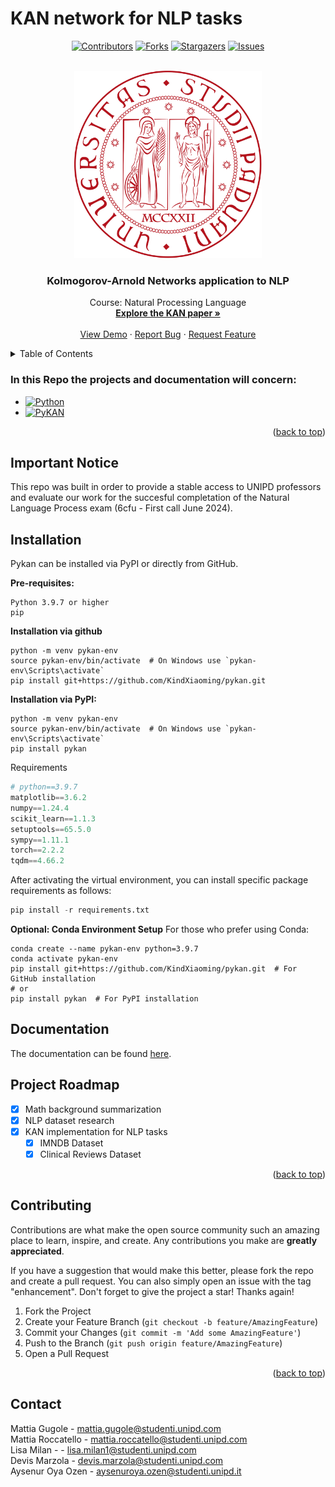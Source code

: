 # KAN network for NLP tasks

<a name="readme-top"></a>

<div align="center">
  
[![Contributors][contributors-shield]][contributors-url]
[![Forks][forks-shield]][forks-url]
[![Stargazers][stars-shield]][stars-url]
[![Issues][issues-shield]][issues-url]

  
</div>

<br />
<div align="center">
  <a href="https://github.com/Mattgugo/nlp-KAN">
    <img src="https://github.com/MattiaGug/NLP_KNN/blob/c3f6dbd2e80267db2366506483b8ea57284b9c9d/Logo_Universita%CC%80_Padova.png" width="300" height="300">
  </a>

<h3 align="center">Kolmogorov-Arnold Networks application to NLP</h3>

  <p align="center">
    Course: Natural Processing Language
    <br />
    <a href="https://arxiv.org/abs/2404.19756"><strong>Explore the KAN paper »</strong></a>
    <br />
    <br />
    <a href="https://github.com/KindXiaoming/pykan/tree/master/tutorials">View Demo</a>
    ·
    <a href="https://github.com/MattiaGug/nlp-KAN/issues">Report Bug</a>
    ·
    <a href="https://github.com/MattiaGug/nlp-KAN/issues">Request Feature</a>
  </p>
</div>

<details>
  <summary>Table of Contents</summary>
  <ol>
    <li>
      <a href="#about-the-project">About The Project</a>
      <ul>
        <li><a href="#built-with">Built With</a></li>
      </ul>
    </li>
    <li>
      <a href="#getting-started">Getting Started</a>
      <ul>
        <li><a href="#prerequisites">Prerequisites</a></li>
        <li><a href="#installation">Installation</a></li>
      </ul>
    </li>
    <li><a href="#usage">Usage</a></li>
    <li><a href="#roadmap">Roadmap</a></li>
    <li><a href="#contributing">Contributing</a></li>
    <li><a href="#license">License</a></li>
    <li><a href="#contact">Contact</a></li>
    <li><a href="#acknowledgments">Acknowledgments</a></li>
  </ol>
</details>

### In this Repo the projects and documentation will concern: 

* [![Python][Python.org]][Python-url]
* [![PyKAN][pykan-shield]][pykan-url]

<p align="right">(<a href="#readme-top">back to top</a>)</p>

## Important Notice

This repo was built in order to provide a stable access to UNIPD professors and evaluate our work for the succesful completation of the Natural Language Process exam (6cfu - First call June 2024).


## Installation
Pykan can be installed via PyPI or directly from GitHub. 

**Pre-requisites:**

```
Python 3.9.7 or higher
pip
```

**Installation via github**

```
python -m venv pykan-env
source pykan-env/bin/activate  # On Windows use `pykan-env\Scripts\activate`
pip install git+https://github.com/KindXiaoming/pykan.git
```

**Installation via PyPI:**
```
python -m venv pykan-env
source pykan-env/bin/activate  # On Windows use `pykan-env\Scripts\activate`
pip install pykan
```
Requirements

```python
# python==3.9.7
matplotlib==3.6.2
numpy==1.24.4
scikit_learn==1.1.3
setuptools==65.5.0
sympy==1.11.1
torch==2.2.2
tqdm==4.66.2
```

After activating the virtual environment, you can install specific package requirements as follows:
```python
pip install -r requirements.txt
```

**Optional: Conda Environment Setup**
For those who prefer using Conda:
```
conda create --name pykan-env python=3.9.7
conda activate pykan-env
pip install git+https://github.com/KindXiaoming/pykan.git  # For GitHub installation
# or
pip install pykan  # For PyPI installation
```

## Documentation
The documentation can be found [here](https://kindxiaoming.github.io/pykan/).


## Project Roadmap

- [x] Math background summarization
- [x] NLP dataset research
- [x] KAN implementation for NLP tasks
    - [x] IMNDB Dataset
    - [x] Clinical Reviews Dataset

<p align="right">(<a href="#readme-top">back to top</a>)</p>

## Contributing

Contributions are what make the open source community such an amazing place to learn, inspire, and create. Any contributions you make are **greatly appreciated**.

If you have a suggestion that would make this better, please fork the repo and create a pull request. You can also simply open an issue with the tag "enhancement".
Don't forget to give the project a star! Thanks again!

1. Fork the Project
2. Create your Feature Branch (`git checkout -b feature/AmazingFeature`)
3. Commit your Changes (`git commit -m 'Add some AmazingFeature'`)
4. Push to the Branch (`git push origin feature/AmazingFeature`)
5. Open a Pull Request

<p align="right">(<a href="#readme-top">back to top</a>)</p>

## Contact

Mattia Gugole - mattia.gugole@studenti.unipd.com
<br>
Mattia Roccatello - mattia.roccatello@studenti.unipd.com
<br>
Lisa Milan - - lisa.milan1@studenti.unipd.com
<br>
Devis Marzola - devis.marzola@studenti.unipd.com
<br>
Aysenur Oya Ozen  - aysenuroya.ozen@studenti.unipd.it

<!-- MARKDOWN LINKS & IMAGES -->
[contributors-shield]: https://img.shields.io/github/contributors/MattiaGug/nlp-KAN.svg?style=for-the-badge
[contributors-url]: https://github.com/MattiaGug/nlp-KAN/graphs/contributors
[forks-shield]: https://img.shields.io/github/forks/MattiaGug/nlp-KAN.svg?style=for-the-badge
[forks-url]: https://github.com/MattiaGug/nlp-KAN/network/members
[stars-shield]: https://img.shields.io/github/stars/MattiaGug/nlp-KAN.svg?style=for-the-badge
[stars-url]: https://github.com/MattiaGug/nlp-KAN/stargazers
[issues-shield]: https://img.shields.io/github/issues/MattiaGug/nlp-KAN.svg?style=for-the-badge
[issues-url]: https://github.com/MattiaGug/nlp-KAN/issues
[license-shield]: https://img.shields.io/github/license/MattiaGug/nlp-KAN.svg?style=for-the-badge
[license-url]: https://github.com/MattiaGug/nlp-KAN/blob/master/LICENSE.txt
[Python.org]: https://img.shields.io/badge/Python-3776AB?style=for-the-badge&logo=python&logoColor=white
[Python-url]: https://www.python.org/
[pykan-shield]: https://img.shields.io/badge/pykan-blue?style=for-the-badge
[pykan-url]: https://github.com/KindXiaoming/pykan
